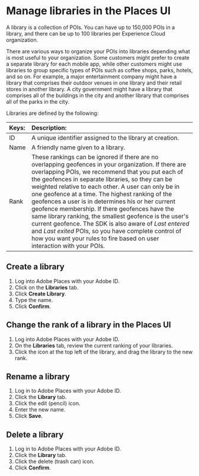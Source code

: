 # Manage libraries in the Places UI

A library is a collection of POIs. You can have up to 150,000 POIs in a library, and there can be up to 100 libraries per Experience Cloud organization. 

There are various ways to organize your POIs into libraries depending what is most useful to your organization. Some customers might prefer to create a separate library for each mobile app, while other customers might use libraries to group specific types of POIs such as coffee shops, parks, hotels, and so on. For example, a major entertainment company might have a library that comprises their outdoor venues in one library and their retail stores in another library. A city government might have a library that comprises all of the buildings in the city and another library that comprises all of the parks in the city. 

Libraries are defined by the following:

| Keys: | Description: |
| :--- | :--- |
| ID | A unique identifier assigned to the library at creation. |
| Name | A friendly name given to a library. |
| Rank | These rankings can be ignored if there are no overlapping geofences in your organization. If there are overlapping POIs, we recommend that you put each of the geofences in separate libraries, so they can be weighted relative to each other. A user can only be in one geofence at a time.   The highest ranking of the geofences a user is in determines his or her current geofence membership. If there geofences have the same library ranking, the smallest geofence is the user's current geofence.   The SDK is also aware of _Last entered_ and _Last exited_ POIs, so you have complete control of how you want your rules to fire based on user interaction with your POIs. |

## Create a library

1. Log into Adobe Places with your Adobe ID.
2. Click on the **Libraries** tab.
3. Click **Create Library**.
4. Type the name.
5. Click **Confirm**.

## Change the rank of a library in the Places UI

1. Log into Adobe Places with your Adobe ID.
2. On the **Libraries** tab, review the current ranking of your libraries.
3. Click the icon at the top left of the library, and drag the library to the new rank. 

## Rename a library

1. Log in to Adobe Places with your Adobe ID.
2. Click the **Library** tab.
3. Click the edit \(pencil\) icon.
4. Enter the new name.
5. Click **Save**.

## Delete a library

1. Log in to Adobe Places with your Adobe ID.
2. Click the **Library** tab.
3. Click the delete \(trash can\) icon.
4. Click **Confirm**.

